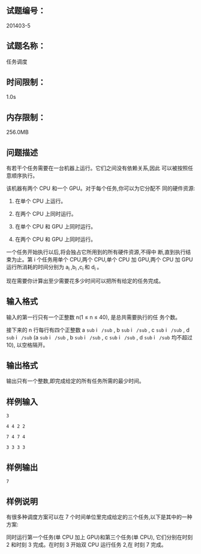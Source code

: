 ## 试题编号：

201403-5

## 试题名称：

任务调度

## 时间限制：

1.0s

## 内存限制：

256.0MB

## 问题描述

有若干个任务需要在一台机器上运行。它们之间没有依赖关系,因此 可以被按照任意顺序执行。

该机器有两个 CPU 和一个 GPU。对于每个任务,你可以为它分配不 同的硬件资源:

1. 在单个 CPU 上运行。

2. 在两个 CPU 上同时运行。

3. 在单个 CPU 和 GPU 上同时运行。

4. 在两个 CPU 和 GPU 上同时运行。

一个任务开始执行以后,将会独占它所用到的所有硬件资源,不得中 断,直到执行结束为止。第 i 个任务用单个 CPU,两个 CPU,单个 CPU 加 GPU,两个 CPU 加 GPU 运行所消耗的时间分别为 a<sub>i </sub>,b<sub>i </sub>,c<sub>i </sub> 和 d<sub>i </sub>。

现在需要你计算出至少需要花多少时间可以把所有给定的任务完成。

## 输入格式

输入的第一行只有一个正整数 n(1 ≤ n ≤ 40), 是总共需要执行的任 务个数。

接下来的 n 行每行有四个正整数 a `sub` i ` /sub` , b `sub` i ` /sub` , c `sub` i ` /sub` , d `sub` i ` /sub` (a `sub` i ` /sub` , b `sub` i ` /sub` , c `sub` i ` /sub` , d `sub` i ` /sub`  均不超过 10), 以空格隔开。

## 输出格式

输出只有一个整数,即完成给定的所有任务所需的最少时间。

## 样例输入

```
3

4 4 2 2

7 4 7 4

3 3 3 3
```

## 样例输出

```
7
```

## 样例说明

有很多种调度方案可以在 7 个时间单位里完成给定的三个任务,以下是其中的一种方案:

同时运行第一个任务(单 CPU 加上 GPU)和第三个任务(单 CPU), 它们分别在时刻 2 和时刻 3 完成。在时刻 3 开始双 CPU 运行任务 2,在 时刻 7 完成。